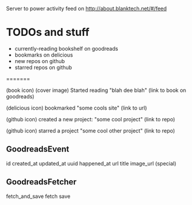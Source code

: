 Server to power activity feed on http://about.blanktech.net/#/feed

TODOs and stuff
=====

- currently-reading bookshelf on goodreads
- bookmarks on delicious
- new repos on github
- starred repos on github

=======

(book icon) (cover image) Started reading "blah dee blah" (link to book on goodreads)

(delicious icon) bookmarked "some cools site" (link to url)

(github icon) created a new project: "some cool project" (link to repo)

(github icon) starred a project "some cool other project" (link to repo)

GoodreadsEvent
--------------
id
created_at
updated_at
uuid
happened_at
url
title
image_url (special)

GoodreadsFetcher
-------------
fetch_and_save
fetch
save
